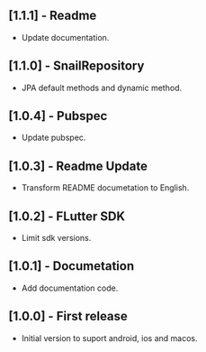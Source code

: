 ## [1.1.1] - Readme

- Update documentation.

## [1.1.0] - SnailRepository

- JPA default methods and dynamic method.

## [1.0.4] - Pubspec

- Update pubspec.

## [1.0.3] - Readme Update

- Transform README documetation to English.

## [1.0.2] - FLutter SDK

- Limit sdk versions.

## [1.0.1] - Documetation

- Add documentation code.

## [1.0.0] - First release

- Initial version to suport android, ios and macos.
